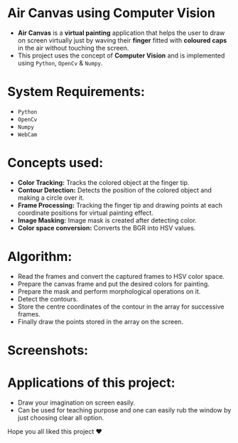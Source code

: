 # **Air Canvas** using **Computer Vision**

- **Air Canvas** is a **virtual painting** application that helps the user to draw on screen virtually just by waving their **finger** fitted with **coloured caps** in the air without touching the screen.
- This project uses the concept of **Computer Vision** and is implemented using ```Python```, ```OpenCv``` & ```Numpy```.

# System Requirements:

- ```Python```
- ```OpenCv```
- ```Numpy```
- ```WebCam```

# Concepts used:

- **Color Tracking:** Tracks the colored object at the finger tip.
- **Contour Detection:** Detects the position of the colored object and making a circle over it.
- **Frame Processing:** Tracking the finger tip and drawing points at each coordinate positions for virtual painting effect.
- **Image Masking:** Image mask is created after detecting color.
- **Color space conversion:** Converts the BGR into HSV values.

# Algorithm:
- Read the frames and convert the captured frames to HSV color space.
- Prepare the canvas frame and put the desired colors for painting.
- Prepare the mask and perform morphological operations on it.
- Detect the contours.
- Store the centre coordinates of the contour in the array for successive frames.
- Finally draw the points stored in the array on the screen.

# Screenshots:

# Applications of this project:
- Draw your imagination on screen easily.
- Can be used for teaching purpose and one can easily rub the window by just choosing clear all option.

Hope you all liked this project :heart:
